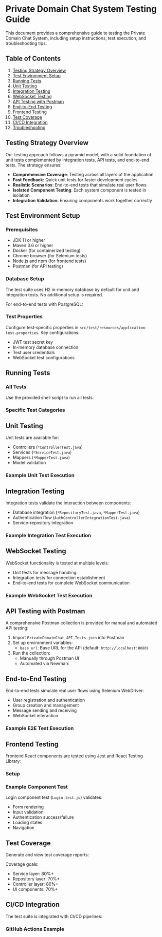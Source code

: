 # Private Domain Chat System Testing Guide

This document provides a comprehensive guide to testing the Private Domain Chat System, including setup instructions, test execution, and troubleshooting tips.

## Table of Contents

1. [Testing Strategy Overview](#testing-strategy-overview)
2. [Test Environment Setup](#test-environment-setup)
3. [Running Tests](#running-tests)
4. [Unit Testing](#unit-testing)
5. [Integration Testing](#integration-testing)
6. [WebSocket Testing](#websocket-testing)
7. [API Testing with Postman](#api-testing-with-postman)
8. [End-to-End Testing](#end-to-end-testing)
9. [Frontend Testing](#frontend-testing)
10. [Test Coverage](#test-coverage)
11. [CI/CD Integration](#cicd-integration)
12. [Troubleshooting](#troubleshooting)

## Testing Strategy Overview

Our testing approach follows a pyramid model, with a solid foundation of unit tests complemented by integration tests, API tests, and end-to-end tests. The strategy ensures:

- **Comprehensive Coverage**: Testing across all layers of the application
- **Fast Feedback**: Quick unit tests for faster development cycles
- **Realistic Scenarios**: End-to-end tests that simulate real user flows
- **Isolated Component Testing**: Each system component is tested in isolation
- **Integration Validation**: Ensuring components work together correctly

## Test Environment Setup

### Prerequisites

- JDK 11 or higher
- Maven 3.6 or higher
- Docker (for containerized testing)
- Chrome browser (for Selenium tests)
- Node.js and npm (for frontend tests)
- Postman (for API testing)

### Database Setup

The test suite uses H2 in-memory database by default for unit and integration tests. No additional setup is required.

For end-to-end tests with PostgreSQL:



### Test Properties

Configure test-specific properties in `src/test/resources/application-test.properties`. Key configurations:

- JWT test secret key
- In-memory database connection
- Test user credentials
- WebSocket test configurations

## Running Tests

### All Tests

Use the provided shell script to run all tests:



### Specific Test Categories



## Unit Testing

Unit tests are available for:

- Controllers (`*ControllerTest.java`)
- Services (`*ServiceTest.java`)
- Mappers (`*MapperTest.java`)
- Model validation

### Example Unit Test Execution



## Integration Testing

Integration tests validate the interaction between components:

- Database integration (`*RepositoryTest.java`, `*MapperTest.java`)
- Authentication flow (`AuthControllerIntegrationTest.java`)
- Service-repository integration

### Example Integration Test Execution



## WebSocket Testing

WebSocket functionality is tested at multiple levels:

- Unit tests for message handling
- Integration tests for connection establishment
- End-to-end tests for complete WebSocket communication

### Example WebSocket Test Execution



## API Testing with Postman

A comprehensive Postman collection is provided for manual and automated API testing:

1. Import `PrivateDomainChat_API_Tests.json` into Postman
2. Set up environment variables:
   - `base_url`: Base URL for the API (default: `http://localhost:8080`)
3. Run the collection:
   - Manually through Postman UI
   - Automated via Newman:



## End-to-End Testing

End-to-end tests simulate real user flows using Selenium WebDriver:

- User registration and authentication
- Group creation and management
- Message sending and receiving
- WebSocket interaction

### Example E2E Test Execution



## Frontend Testing

Frontend React components are tested using Jest and React Testing Library:

### Setup



### Example Component Test

Login component test (`Login.test.js`) validates:
- Form rendering
- Input validation
- Authentication success/failure
- Loading states
- Navigation

## Test Coverage

Generate and view test coverage reports:



Coverage goals:
- Service layer: 80%+
- Repository layer: 70%+
- Controller layer: 80%+
- UI components: 70%+

## CI/CD Integration

The test suite is integrated with CI/CD pipelines:

### GitHub Actions Example
